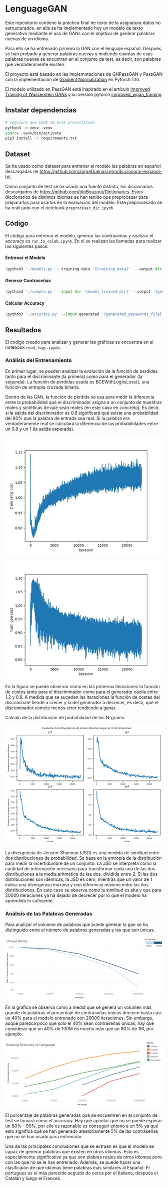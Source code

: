 # LenguageGAN

Este repositorio contiene la práctica final de texto de la asignatura datos no estructurados. en ella se ha implementado hoy un modelo de texto generativo mediante el uso de GANs con el objetivo de generar palabras nuevas de un idioma. 

Para ello se ha entrenado primero la GAN con el lenguaje español. Después, se han probado a generar palabras nuevas y midiendo cuantas de esas palabras nuevas se encuntran en el conjunto de test, es decir, son palabras qué verdaderamente existen.

El proyecto está basado en las implemntaciones de GNPassGAN y PassGAN con la implementación de [Gradient Normalization](https://github.com/basiclab/GNGAN-PyTorch) en Pytorch 1.10.

El modelo utilizado en PassGAN está inspirado en el artículo [Improved Training of Wasserstein GANs](https://arxiv.org/abs/1704.00028) y su versión pytorch [improved_wgan_training](https://github.com/caogang/wgan-gp).

## Instalar dependencias

```bash
# requiere que CUDA 10 esté preinstalado
python3 -m venv .venv 
source .venv/bin/activate  
pip3 install -r requirements.txt
```

## Dataset

Se ha usado como dataset para entrenar el modelo las palabras en español descargadas de https://github.com/JorgeDuenasLerin/diccionario-espanol-txt.

Como conjunto de test se ha usado una fuente distinta, los diccionarios descargados de https://github.com/titoBouzout/Dictionaries. Estos diccionarios de distintos idiomas se han tenido que preprocesar para prepararlos para usarlos en la evaluación del modelo. Este preprocesado se ha realizado con el netebook `preprocesar_dic.ipynb`.


## Código

El código para entrenar el modelo, generar las contraseñas y analizar el accuracy es `run_in_colab.ipynb`. En el se realizan las llamadas para realizar los siguientes pasos:

#### Entrenar el Modelo

```python
!python3 './models.py' --training-data '{training_data}'  --output-dir '{output_dir}' --iters '{n_iters}'`
```

#### Generar Contraseñas

```python
!python3 './sample.py' --input-dir '{model_trained_dir}' --output '{generated_passwords}' --num-samples '{n_passwords}' --training-iters '{n_trained_iters}'
```

#### Calcular Accuracy

```python
!python3 './accuracy.py' --input-generated '{generated_passwords_file}' --input-test '{training_file_path}' --n-passwords-vec {n_passwords_vec}
```


## Resultados

El codigo creado para analizar y generar las gráficas se encuentra en el notebook `read_logs.ipynb`.


### Análisis del Entrenamiento

En primer lugar, se pueden analizar la evolución de la función de perdidas tanto para el discriminante (la primera) como para el generador (la segunda). La función de perdidas usada es BCEWithLogitsLoss(), una función de entropía cruzada binaria. 

Dentro de las GAN, la función de pérdida se usa para medir la diferencia entre la probabilidad qué el discriminador asigna  a un conjunto de muestras reales y sintéticas de qué sean reales (en este caso en concreto). Es decir, si la salida del discriminador es 0.8 significará qué existe una probabilidad del 80% qué la palabra de entrada sea real. Si la palabra era verdaderamente real se calculará la diferencia de las probabilidades entre un 0.8 y un 1 (la salida esperada).

![train_critic_cost](./img/train_critic_cost.jpg)


![train_gen_cost](./img/train_gen_cost.jpg)

En la figura se puede observar cómo en las primeras iteraciones la función de costes tanto para el discriminador como para el generador oscila entre 1.2 y 0.8. A medida que se suceden las iteraciones la función de costes del discrimínate tiende a crecer y la del generador a decrecer, es decir, qué el discriminador comete menos error tendiendo a ganar.

Cálculo de la distribución de probabilidad de los N-grams:

![js_complet](./img/js_complet.png)

La divergencia de Jensen-Shannon (JSD) es una medida de similitud entre dos distribuciones de probabilidad. Se basa en la entropía de la distribución para medir la incertidumbre de un conjunto. La JSD se interpreta como la cantidad de información necesaria para transformar cada una de las dos distribuciones a la media aritmética de las dos, dividida entre 2. Si las dos distribuciones son idénticas, la JSD es cero, mientras que un valor de 1 indica una divergencia máxima y una diferencia máxima entre las dos distribuciones. En este caso se observa como la similitud es alta y que para 20000 iteraciones ya ha dejado de decrecer por lo que el modelo ha aprendido lo suficiente.



### Análisis de las Palabras Generadas

Para analizar el volumne de palabras que puede generar la gan se ha distinguido entre el número de palabras generadas y las que son únicas.

![Unique Words Generated](./img/Unique_Words_Generated.png)

En la gráfica se observa como a medid que se genera un volumen más grande de palabras el porcentaje de contraseñas únicas decrece hasta casi un 40% para el modelo entrenado con 20000 iteraciones. Sin embargo, auque parezca poco que solo el 40% sean contraseñas únicas, hay que considerar que un 40% de 100M es mucho más que un 80% de 1M, por ejemplo.


![Guessing Accuracy Logaritmic](./img/guessing_accuracy_logaritmic.png)

El porcentaje de palabras generadas qué se encuentren en el conjunto de test se tomará como el accuracy. Hay qué apuntar qué no se puede esperar un 80% - 90%, por ello es razonable es conseguir entono a un 5% ya qué esto significa qué se han generado aleatoriamente 5% de las contraseñas qué no se han usado para entrenarlo.

Una de las principales conclusiones que se extraen es que el modelo es capaz de generar palabras que existen en otros idiomas. Esto es especialmente significativo ya que son plabras reales de otros idiomas pero con las que no se le han entrenado. Además, se puede hacer una clasificaión de que idiomas tiene palabras más similares al Español: El portugues es el más parecido seguido de cerca por el Italiano, después el Catalán y luego el Frances.
